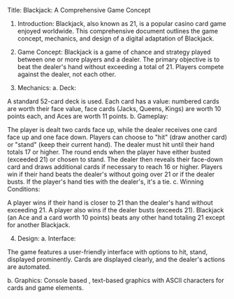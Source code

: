 
Title: Blackjack: A Comprehensive Game Concept

1. Introduction:
Blackjack, also known as 21, is a popular casino card game enjoyed worldwide. This comprehensive document outlines the game concept, mechanics, and design of a digital adaptation of Blackjack.

2. Game Concept:
Blackjack is a game of chance and strategy played between one or more players and a dealer. The primary objective is to beat the dealer's hand without exceeding a total of 21. Players compete against the dealer, not each other.

3. Mechanics:
a. Deck:

A standard 52-card deck is used.
Each card has a value: numbered cards are worth their face value, face cards (Jacks, Queens, Kings) are worth 10 points each, and Aces are worth 11 points.
b. Gameplay:

The player is dealt two cards face up, while the dealer receives one card face up and one face down.
Players can choose to "hit" (draw another card) or "stand" (keep their current hand).
The dealer must hit until their hand totals 17 or higher.
The round ends when the player have either busted (exceeded 21) or chosen to stand. The dealer then reveals their face-down card and draws additional cards if necessary to reach 16 or higher.
Players win if their hand beats the dealer's without going over 21 or if the dealer busts. If the player's hand ties with the dealer's, it's a tie.
c. Winning Conditions:

A player wins if their hand is closer to 21 than the dealer's hand without exceeding 21.
A player also wins if the dealer busts (exceeds 21).
Blackjack (an Ace and a card worth 10 points) beats any other hand totaling 21 except for another Blackjack.


4. Design:
a. Interface:

The game features a user-friendly interface with options to hit, stand, displayed prominently.
Cards are displayed clearly, and the dealer's actions are automated.

b. Graphics:
Console based , text-based graphics with ASCII characters for cards and game elements.





